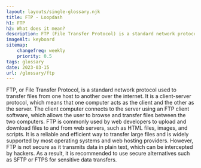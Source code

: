```yaml
--- 
layout: layouts/single-glossary.njk
title: FTP - Loopdash
h1: FTP
h2: What does it mean?
description: FTP (File Transfer Protocol) is a standard network protocol used to transfer files from a local computer to a remote server, commonly used by WordPress developers to upload and manage website files.
imageAlt: keyboard
sitemap:
	changefreq: weekly
	priority: 0.5
tags: glossary
date: 2023-03-15
url: /glossary/ftp
---
```


FTP, or File Transfer Protocol, is a standard network protocol used to transfer files from one host to another over the internet. It is a client-server protocol, which means that one computer acts as the client and the other as the server. The client computer connects to the server using an FTP client software, which allows the user to browse and transfer files between the two computers. FTP is commonly used by web developers to upload and download files to and from web servers, such as HTML files, images, and scripts. It is a reliable and efficient way to transfer large files and is widely supported by most operating systems and web hosting providers. However, FTP is not secure as it transmits data in plain text, which can be intercepted by hackers. As a result, it is recommended to use secure alternatives such as SFTP or FTPS for sensitive data transfers.
